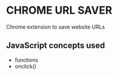 # CHROME URL SAVER

Chrome extension to save website URLs

## JavaScript concepts used

- functions
- onclick()
